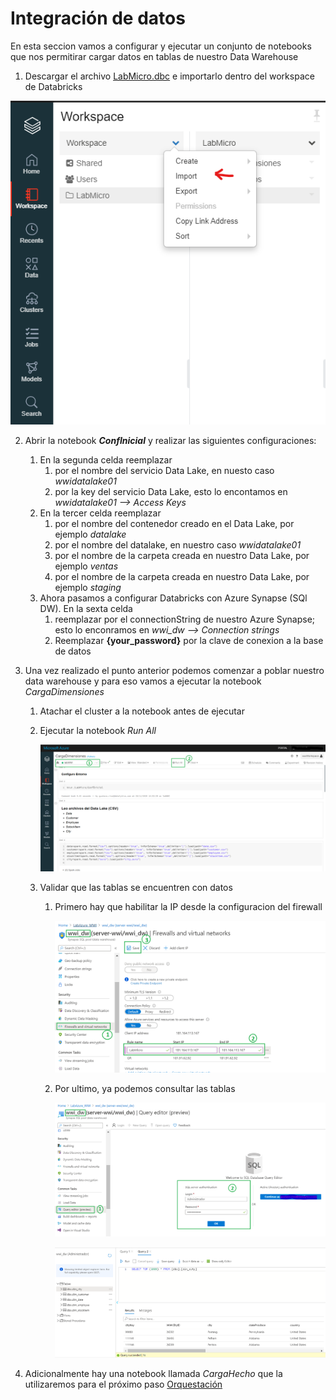 # Integración de datos

En esta seccion vamos a configurar y ejecutar un conjunto de notebooks que nos permitirar cargar datos en tablas de nuestro Data Warehouse

1. Descargar el archivo [LabMicro.dbc](./files/LabMicro.dbc) e importarlo dentro del workspace de Databricks

<img src="images/Integracion Datos 01.png"/><br/>

2. Abrir la notebook **_ConfInicial_** y realizar las siguientes configuraciones:
	1. En la segunda celda reemplazar
		1. **_<nombreCuenta>_** por el nombre del servicio Data Lake, en nuesto caso _wwidatalake01_
		2. **_<keyDataLake>_** por la key del servicio Data Lake, esto lo encontamos en _wwidatalake01 --> Access Keys_
	2. En la tercer celda reemplazar
		1. **_<nombreContainer>_** por el nombre del contenedor creado en el Data Lake, por ejemplo _datalake_
		2. **_<nombreDataLake>_** por el nombre del datalake, en nuestro caso _wwidatalake01_ 
		3. **_<carpetaVentas>_** por el nombre de la carpeta creada en nuestro Data Lake, por ejemplo _ventas_
		4. **_<carpetaStaging>_** por el nombre de la carpeta creada en nuestro Data Lake, por ejemplo _staging_
	3. Ahora pasamos a configurar Databricks con Azure Synapse (SQl DW). En la sexta celda
		1. **_<connectionString>_** reemplazar por el connectionString de nuestro Azure Synapse; esto lo enconramos en _wwi_dw --> Connection strings_
		2. Reemplazar **{your_password}** por la clave de conexion a la base de datos
3. Una vez realizado el punto anterior podemos comenzar a poblar nuestro data warehouse y para eso vamos a ejecutar la notebook _CargaDimensiones_
	1. Atachar el cluster a la notebook antes de ejecutar 
	2. Ejecutar la notebook _Run_ _All_ 
		
		<img src="images/DB_08.png"/><br/>
		
	3. Validar que las tablas se encuentren con datos
		1. Primero hay que habilitar la IP desde la configuracion del firewall
			
			<img src="images/Synapse_05.png"/><br/>
			
		2. Por ultimo, ya podemos consultar las tablas
			
			<img src="images/Synapse_06.png"/><br/>
			
			<img src="images/Synapse_07.png"/><br/>
			
4. Adicionalmente hay una notebook llamada _CargaHecho_ que la utilizaremos para el próximo paso [Orquestación](./Orquestaci&oacute;n.md)